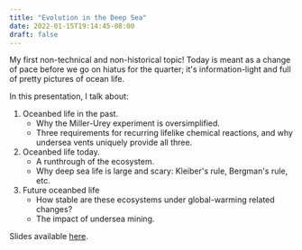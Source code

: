 ```yaml
---
title: "Evolution in the Deep Sea"
date: 2022-01-15T19:14:45-08:00
draft: false
---
```


My first non-technical and non-historical topic! Today is meant as a change of
pace before we go on hiatus for the quarter; it's information-light and full of
pretty pictures of ocean life. 

In this presentation, I talk about: 

1. Oceanbed life in the past. 
   - Why the Miller-Urey experiment is oversimplified. 
   - Three requirements for recurring lifelike chemical reactions, and why
     undersea vents uniquely provide all three. 
2. Oceanbed life today. 
   - A runthrough of the ecosystem. 
   - Why deep sea life is large and scary: Kleiber's rule, Bergman's rule, etc. 
3. Future oceanbed life
   - How stable are these ecosystems under global-warming related changes? 
   - The impact of undersea mining. 

Slides available [here](slides.pdf). 
